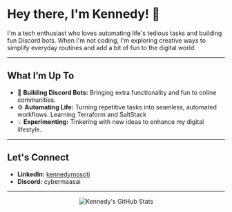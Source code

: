 # Hey there, I'm Kennedy! 👋

I'm a tech enthusiast who loves automating life's tedious tasks and building fun Discord bots. When I'm not coding, I'm exploring creative ways to simplify everyday routines and add a bit of fun to the digital world.

---

## What I’m Up To

- 🤖 **Building Discord Bots:** Bringing extra functionality and fun to online communities.
- ⚙️ **Automating Life:** Turning repetitive tasks into seamless, automated workflows. Learning Terraform and SaltStack
- 💡 **Experimenting:** Tinkering with new ideas to enhance my digital lifestyle.

---

## Let's Connect

- **LinkedIn:** [kennedymosoti](https://www.linkedin.com/in/kennedymosoti/)
- **Discord:** cybermaasai

---

<p align="center">
  <img src="https://github-readme-stats.vercel.app/api?username=kmosoti&show_icons=true&theme=radical" alt="Kennedy's GitHub Stats">
</p>
